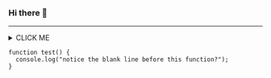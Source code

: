 ### Hi there 👋

---

<!--
**isaacmbrown/isaacmbrown** is a ✨ _special_ ✨ repository because its `README.md` (this file) appears on your GitHub profile.

Here are some ideas to get you started:

- 🔭 I’m currently working on ...
- 🌱 I’m currently learning ...
- 👯 I’m looking to collaborate on ...
- 🤔 I’m looking for help with ...
- 💬 Ask me about ...
- 📫 How to reach me: ...
- 😄 Pronouns: ...
- ⚡ Fun fact: ...
-->

<details><summary>CLICK ME</summary>
<p>

#### We can hide anything, even code!

```ruby
   puts "Hello World"
```

</p>
</details>

```email{:copy}
function test() {
  console.log("notice the blank line before this function?");
}
```
